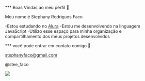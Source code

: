 *** Boas Vindas ao meu perfil 💝

Meu nome é Stephany Rodrigues Faco 

-Estou estudando no [Alura](https://www.alura.com.br) 
-Estou me desenvolvendo na linguagem JavaScript
-Utilizo esse espaço para minha organização e compartilhamento dos meus projetos desenvolvidos 

*** você pode entrar em contato comigo 📧

stephanyfaco@gmail.com

@stee_faco

![](https://media.tenor.com/Rv3x7_Mlj1kAAAAi/stich-beso.gif)
